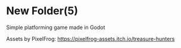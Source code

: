 # New Folder(5)

Simple platforming game made in Godot

Assets by PixelFrog:
https://pixelfrog-assets.itch.io/treasure-hunters

